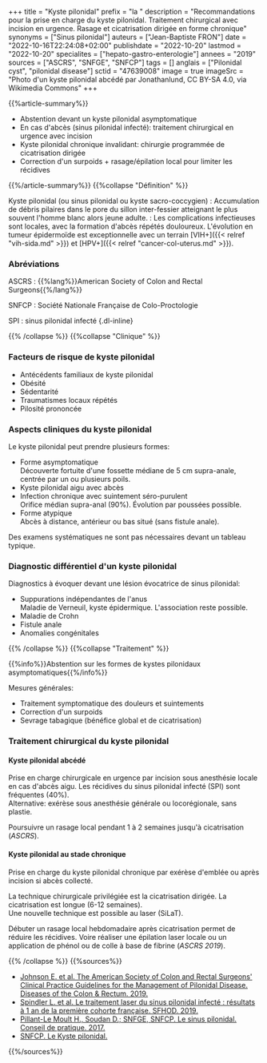 +++
title = "Kyste pilonidal"
prefix = "la "
description = "Recommandations pour la prise en charge du kyste pilonidal. Traitement chirurgical avec incision en urgence. Rasage et cicatrisation dirigée en forme chronique"
synonyms = ["Sinus pilonidal"]
auteurs = ["Jean-Baptiste FRON"]
date = "2022-10-16T22:24:08+02:00"
publishdate = "2022-10-20"
lastmod = "2022-10-20"
specialites = ["hepato-gastro-enterologie"]
annees = "2019"
sources = ["ASCRS", "SNFGE", "SNFCP"]
tags = []
anglais = ["Pilonidal cyst", "pilonidal disease"]
sctid = "47639008"
image = true
imageSrc = "Photo d'un kyste pilonidal abcédé par Jonathanlund, CC BY-SA 4.0, via Wikimedia Commons"
+++

{{%article-summary%}}

- Abstention devant un kyste pilonidal asymptomatique
- En cas d'abcès (sinus pilonidal infecté): traitement chirurgical en urgence avec incision
- Kyste pilonidal chronique invalidant: chirurgie programmée de cicatrisation dirigée
- Correction d'un surpoids + rasage/épilation local pour limiter les récidives

{{%/article-summary%}}
{{%collapse "Définition" %}}

Kyste pilonidal (ou sinus pilonidal ou kyste sacro-coccygien)
: Accumulation de débris pilaires dans le pore du sillon inter-fessier atteignant le plus souvent l'homme blanc alors jeune adulte.
: Les complications infectieuses sont locales, avec la formation d'abcès répétés douloureux. L'évolution en tumeur épidermoïde est exceptionnelle avec un terrain [VIH+]({{< relref "vih-sida.md" >}}) et [HPV+]({{< relref "cancer-col-uterus.md" >}}).

### Abréviations

ASCRS
: {{%lang%}}American Society of Colon and Rectal Surgeons{{%/lang%}}

SNFCP
: Société Nationale Française de Colo-Proctologie

SPI
: sinus pilonidal infecté
{.dl-inline}

{{% /collapse %}}
{{%collapse "Clinique" %}}

### Facteurs de risque de kyste pilonidal

- Antécédents familiaux de kyste pilonidal
- Obésité
- Sédentarité
- Traumatismes locaux répétés
- Pilosité prononcée

### Aspects cliniques du kyste pilonidal

Le kyste pilonidal peut prendre plusieurs formes:

- Forme asymptomatique  
  Découverte fortuite d'une fossette médiane de 5 cm supra-anale, centrée par un ou plusieurs poils.
- Kyste pilonidal aigu avec abcès
- Infection chronique avec suintement séro-purulent  
  Orifice médian supra-anal (90%). Évolution par poussées possible.
- Forme atypique  
  Abcès à distance, antérieur ou bas situé (sans fistule anale).

Des examens systématiques ne sont pas nécessaires devant un tableau typique.

### Diagnostic différentiel d'un kyste pilonidal

Diagnostics à évoquer devant une lésion évocatrice de sinus pilonidal:

- Suppurations indépendantes de l'anus  
  Maladie de Verneuil, kyste épidermique. L'association reste possible.
- Maladie de Crohn
- Fistule anale
- Anomalies congénitales

{{% /collapse %}}
{{%collapse "Traitement" %}}

{{%info%}}Abstention sur les formes de kystes pilonidaux asymptomatiques{{%/info%}}

Mesures générales:

- Traitement symptomatique des douleurs et suintements
- Correction d'un surpoids
- Sevrage tabagique (bénéfice global et de cicatrisation)

### Traitement chirurgical du kyste pilonidal

#### Kyste pilonidal abcédé

Prise en charge chirurgicale en urgence par incision sous anesthésie locale en cas d'abcès aigu. Les récidives du sinus pilonidal infecté (SPI) sont fréquentes (40%).  
Alternative: exérèse sous anesthésie générale ou locorégionale, sans plastie.

Poursuivre un rasage local pendant 1 à 2 semaines jusqu'à cicatrisation (*ASCRS*).

#### Kyste pilonidal au stade chronique

Prise en charge du kyste pilonidal chronique par exérèse d'emblée ou après incision si abcès collecté.

La technique chirurgicale privilégiée est la cicatrisation dirigée. La cicatrisation est longue (6-12 semaines).  
Une nouvelle technique est possible au laser (SiLaT).

Débuter un rasage local hebdomadaire après cicatrisation permet de réduire les récidives. Voire réaliser une épilation laser locale ou un application de phénol ou de colle à base de fibrine (*ASCRS 2019*).

{{% /collapse %}}
{{%sources%}}

- [Johnson E. et al. The American Society of Colon and Rectal Surgeons' Clinical Practice Guidelines for the Management of Pilonidal Disease. Diseases of the Colon & Rectum. 2019.](https://journals.lww.com/dcrjournal/Fulltext/2019/02000/The_American_Society_of_Colon_and_Rectal_Surgeons_.5.aspx)
- [Spindler L. et al. Le traitement laser du sinus pilonidal infecté : résultats à 1 an de la première cohorte française. SFHOD. 2019.](https://www.snfge.org/content/le-traitement-laser-du-sinus-pilonidal)
- [Pillant-Le Moult H., Soudan D.; SNFGE, SNFCP. Le sinus pilonidal. Conseil de pratique. 2017.](https://www.snfge.org/content/cp014-le-sinus-pilonidal)
- [SNFCP. Le Kyste pilonidal.](https://www.snfcp.org/informations-maladies/fistules-anales-suppurations/le-kyste-pilonidal/)

{{%/sources%}}
